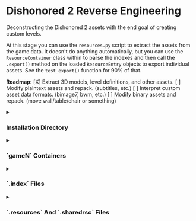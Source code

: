 # Dishonored 2 Reverse Engineering

Deconstructing the Dishonored 2 assets with the end goal of creating custom levels.

At this stage you can use the `resources.py` script to extract the assets from
the game data. It doesn't do anything automatically, but you can use the
`ResourceContainer` class within to parse the indexes and then call the `.export()`
method on the loaded `ResourceEntry` objects to export individual assets. See
the `test_export()` function for 90% of that.

**Roadmap:**
    [X] Extract 3D models, level definitions, and other assets.
    [ ] Modify plaintext assets and repack. (subtitles, etc.)
    [ ] Interpret custom asset data formats. (bimage7, bwm, etc.)
    [ ] Modify binary assets and repack. (move wall/table/chair or something)

<details>
<summary><h3>Installation Directory</h3></summary>
Here is an example installation directory:
```
Dishonored2/
└───base/
    ├───cfg/
    ├───pck/
    ├───shaderCache/
    ├───video/
    ├───game1.index
    ├───game1.resources
    ├───game1_001.index
    ├───game1_001.resources
    ~~~~
    ├───game1_005.index
    ├───game1_005.resources
    ├───game1_patch.index
    ├───game1_patch.resources
    ~~~~
    ├───game4_patch.index
    ├───game4_patch.resources
    ├───master.index
    ├───shared_2_3.sharedrsc
    ~~~~
```

The files in the `pck` and `video` directories seem to be sound effect, voice line,
and video assets which would be dependent on localization so are likely delivered
in separate per region depots. So we are mostly concerned with the `.index`,
`.resources`, and `.sharedrsc` files.
</details>

<details>
<summary><h3>`gameN` Containers</h3></summary>
I'm not sure what the significance of each `gameN` group is, they seem to just
contain chunks of the game in an order that roughly matches a normal playthrough.

I call these groups with matching `gameN` prefixes "containers".

Within each container it seems you can have up to 1000 patch levels, `_001` thru
`_999` and a final `_patch` entry. In reality each container always has `_001`
thru `_005` and a final `_patch`.

Each level appears to supersede the previous levels. For example, all of the
entries in `game1.index` are present in `game1_001.index` with only minor changes
and a few additions.

It does seem like later patch levels can de-list entries. Leaving chunks of some
`.resources` files orphaned.

But `.resources` files themselves never go unused! Later patch levels always
reference data in the earlier `.resources`. Though an entry in a later patch level
can point the same "destination" asset to a different `.resources` file, this
should be obvious as a way to let devs bundle new versions of textures/models/etc.
without breaking old builds or modifying files in place once they have been shipped.

Interestingly there is nothing stored in the `game4` container!

Oh, and entries in an index never reference `.resources` in different container
aside from the special shared resource file.
</details>

<details>
<summary><h3>`.index` Files</h3></summary>
Each `.index` file can be at most `uint32 - 32` bytes long.

***Note:*** All values are big-endian unless noted.
Here is a pseudo-code representation of the format:
```
struct Index {
    uint8     // Type Indicator (always 0x05)
    char[3]   // Format Indicator (always "SER")
    uint32    // Size Of Index (minus 32 bytes for this header section)
    uint8[24] // Padding? (always seems to be filled with null bytes)
    uint32    // Count Of Entries
    Entry[N]  // List Of Entries (exactly matching count)
}

struct Entry {
    uint32    // ID Of Entry (seems to follow position in index, but not always)
    uint32    // Little-Endian Type String Size
    char[N]   // Type String (seems to be a type identifier)
    uint32    // Little-Endian Source String Size
    char[N]   // Source String (seems to be a source name, pre-build file/variable)
    uint32    // Little-Endian Destination String Size
    char[N]   // Destination String (seems to be the destination name, built asset)
    uint64    // Resource File Byte Offset
    uint32    // Actual Byte Size
    uint32    // Packed Byte Size
    uint16    // Flags
    uint16    // Flags
}
```

You will see how the resource offset, actual, and packed byte sizes are used in
the section on `.resources` files.

The flags are interesting. If you shift the second set right by 2 bits it refers
to which `.resources` file the data is stored in, so if you see `0` that is
`gameN.resources`, `1` is `gameN_001.resources`, and on with `6` being
`gameN_patch.resources`. You can verify this by seeing that the indexes will
only have flags set for their own patch level and previous patch levels.

One exception is if the top bit is set in the second set of flags. This seems to
indicate that the data is stored in `shared_2_3.sharedrsc`. No idea why, maybe
this was done to avoid some kind of max open files limit for specific platforms.
In any case the data does seem to be in there and correct!

No idea what the first set of flags means, sometimes you see 32 in there!
</details>

<details>
<summary><h3>`.resources` And `.sharedrsc` Files</h3></summary>
Each `.resources` file can be at most `uint64 - 4` bytes long and `.sharedrsc`
files are identical.

The format here is like the index but with basically no metadata other than a
4 byte header, `04 53 45 52`. Always the `0x04` followed by the `"SER"` string
just like in the index!

The rest is just raw data, we use the index to interpret it!

Each entry in the index contains flags that tell you which `.resources` file to
use (within the same container). And within that resource file you simply grab
the packed number of bytes starting from the byte offset.

If the actual size recorded in the index entry is different (larger) than the
packed size then we need to decompress the bytes we just read using zlib.

Once that's done you should have a chunk of data that exactly matches the actual
size and can be written out or viewed however you like.

There are a ton of files packed in that are plaintext (shader definitions, subtitles,
parameters), but the vast majority of the data is binary files, I will document
their formats as I interpret them.
</details>
